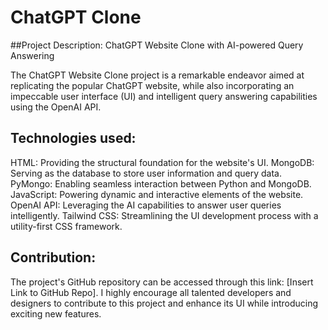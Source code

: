# ChatGPT Clone
##Project Description: 
ChatGPT Website Clone with AI-powered Query Answering

The ChatGPT Website Clone project is a remarkable endeavor aimed at replicating the popular ChatGPT website, while also incorporating an impeccable user interface (UI) and intelligent query answering capabilities using the OpenAI API.

## Technologies used:

HTML: Providing the structural foundation for the website's UI.
MongoDB: Serving as the database to store user information and query data.
PyMongo: Enabling seamless interaction between Python and MongoDB.
JavaScript: Powering dynamic and interactive elements of the website.
OpenAI API: Leveraging the AI capabilities to answer user queries intelligently.
Tailwind CSS: Streamlining the UI development process with a utility-first CSS framework.

## Contribution:

The project's GitHub repository can be accessed through this link: [Insert Link to GitHub Repo]. 
I highly encourage all talented developers and designers to contribute to this project and enhance its UI while introducing exciting new features.
